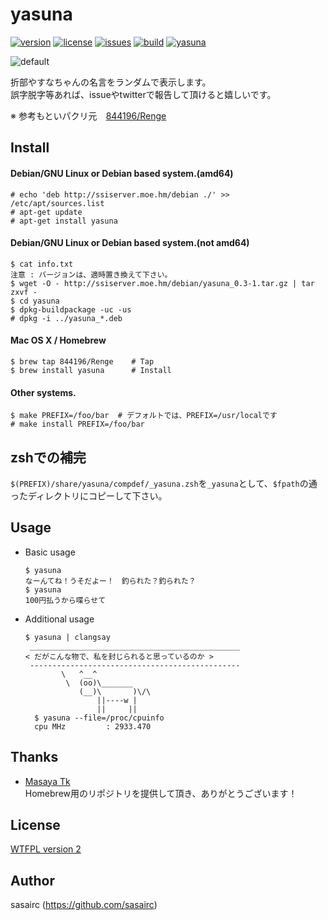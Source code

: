 yasuna
======
[![version](http://img.shields.io/github/tag/sasairc/yasuna.svg?style=flat&label=version)](https://github.com/sasairc/yasuna/releases)
[![license](https://img.shields.io/badge/License-WTFPL2-blue.svg?style=flat)](http://www.wtfpl.net/txt/copying/)
[![issues](http://img.shields.io/github/issues/sasairc/yasuna.svg?style=flat)](https://github.com/sasairc/yasuna/issues)
[![build](https://img.shields.io/travis/sasairc/yasuna.svg?style=flat)](https://travis-ci.org/sasairc/yasuna)
[![yasuna](https://img.shields.io/badge/yasuna-kawaii-orange.svg?style=flat)](http://houbunsha.co.jp/comics/detail.php?p=%A5%AD%A5%EB%A5%DF%A1%BC%A5%D9%A5%A4%A5%D9%A1%BC)

![default](http://40.media.tumblr.com/07da53a3d6945721a4ca8aa4513b8277/tumblr_nizi5dPpPK1u2jamko1_1280.png)

折部やすなちゃんの名言をランダムで表示します。  
誤字脱字等あれば、issueやtwitterで報告して頂けると嬉しいです。		

※ 参考もといパクリ元　[844196/Renge](https://github.com/844196/Renge)

## Install
#### Debian/GNU Linux or Debian based system.(amd64)
```shellsession
# echo 'deb http://ssiserver.moe.hm/debian ./' >> /etc/apt/sources.list
# apt-get update
# apt-get install yasuna
```
  
#### Debian/GNU Linux or Debian based system.(not amd64) 
```shellsession
$ cat info.txt
注意 : バージョンは、適時置き換えて下さい。
$ wget -O - http://ssiserver.moe.hm/debian/yasuna_0.3-1.tar.gz | tar zxvf -
$ cd yasuna 
$ dpkg-buildpackage -uc -us 
# dpkg -i ../yasuna_*.deb 
```

#### Mac OS X / Homebrew
```shellsession
$ brew tap 844196/Renge    # Tap
$ brew install yasuna      # Install
```

#### Other systems.
```shellsession
$ make PREFIX=/foo/bar	# デフォルトでは、PREFIX=/usr/localです
# make install PREFIX=/foo/bar
```

## zshでの補完
`$(PREFIX)/share/yasuna/compdef/_yasuna.zsh`を`_yasuna`として、`$fpath`の通ったディレクトリにコピーして下さい。

## Usage
* Basic usage	
	```shellsession
	$ yasuna
	なーんてね！うそだよー！　釣られた？釣られた？
	$ yasuna
	100円払うから喋らせて
	```

* Additional usage	
	```shellsession
	$ yasuna | clangsay
	 _______________________________________________
	< だがこんな物で、私を封じられると思っているのか >
	 -----------------------------------------------
	        \   ^__^
	         \  (oo)\_______
	            (__)\       )\/\
	                ||----w |
	                ||     ||
	  $ yasuna --file=/proc/cpuinfo
	  cpu MHz         : 2933.470
	```

## Thanks
* [Masaya Tk](https://github.com/844196)  
	Homebrew用のリポジトリを提供して頂き、ありがとうございます！
 
## License
[WTFPL version 2](http://www.wtfpl.net/txt/copying/)

## Author
sasairc (https://github.com/sasairc)
